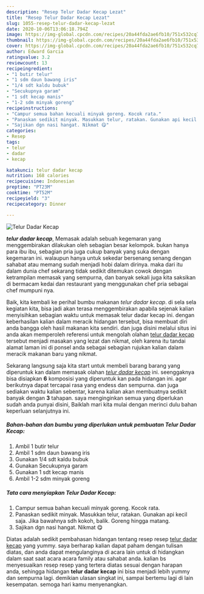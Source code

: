 ```yaml
---
description: "Resep Telur Dadar Kecap Lezat"
title: "Resep Telur Dadar Kecap Lezat"
slug: 1055-resep-telur-dadar-kecap-lezat
date: 2020-10-06T13:06:18.794Z
image: https://img-global.cpcdn.com/recipes/20a44fda2ae6fb10/751x532cq70/telur-dadar-kecap-foto-resep-utama.jpg
thumbnail: https://img-global.cpcdn.com/recipes/20a44fda2ae6fb10/751x532cq70/telur-dadar-kecap-foto-resep-utama.jpg
cover: https://img-global.cpcdn.com/recipes/20a44fda2ae6fb10/751x532cq70/telur-dadar-kecap-foto-resep-utama.jpg
author: Edward Garcia
ratingvalue: 3.2
reviewcount: 13
recipeingredient:
- "1 butir telur"
- "1 sdm daun bawang iris"
- "1/4 sdt kaldu bubuk"
- "Secukupnya garam"
- "1 sdt kecap manis"
- "1-2 sdm minyak goreng"
recipeinstructions:
- "Campur semua bahan kecuali minyak goreng. Kocok rata."
- "Panaskan sedikit minyak. Masukkan telur, ratakan. Gunakan api kecil saja. Jika bawahnya sdh kokoh, balik. Goreng hingga matang."
- "Sajikan dgn nasi hangat. Nikmat 😋"
categories:
- Resep
tags:
- telur
- dadar
- kecap

katakunci: telur dadar kecap 
nutrition: 168 calories
recipecuisine: Indonesian
preptime: "PT23M"
cooktime: "PT52M"
recipeyield: "3"
recipecategory: Dinner

---
```



![Telur Dadar Kecap](https://img-global.cpcdn.com/recipes/20a44fda2ae6fb10/751x532cq70/telur-dadar-kecap-foto-resep-utama.jpg)

<b><i>telur dadar kecap</i></b>, Memasak adalah sebuah kegemaran yang menggembirakan dilakukan oleh sebagian besar kelompok. bukan hanya para ibu ibu, sebagian pria juga cukup banyak yang suka dengan kegemaran ini. walaupun hanya untuk sekedar bersenang senang dengan sahabat atau memang sudah menjadi hobi dalam dirinya. maka dari itu dalam dunia chef sekarang tidak sedikit ditemukan cowok dengan ketrampilan memasak yang sempurna, dan banyak sekali juga kita saksikan di bermacam kedai dan restaurant yang menggunakan chef pria sebagai chef mumpuni nya.



Baik, kita kembali ke perihal bumbu makanan <i>telur dadar kecap</i>. di sela sela kegiatan kita, bisa jadi akan terasa menggembirakan apabila sejenak kalian menyisihkan sebagian waktu untuk memasak telur dadar kecap ini. dengan keberhasilan kalian dalam meracik hidangan tersebut, bisa membuat diri anda bangga oleh hasil makanan kita sendiri. dan juga disini melalui situs ini anda akan memperoleh referensi untuk mengolah olahan <u>telur dadar kecap</u> tersebut menjadi masakan yang lezat dan nikmat, oleh karena itu tandai alamat laman ini di ponsel anda sebagai sebagian rujukan kalian dalam meracik makanan baru yang nikmat.


Sekarang langsung saja kita start untuk membeli barang barang yang diperuntuk kan dalam memasak olahan <u><i>telur dadar kecap</i></u> ini. seenggaknya bisa disiapkan <b>6</b> komposisi yang diperuntuk kan pada hidangan ini. agar berikutnya dapat tercapai rasa yang endess dan sempurna. dan juga sediakan waktu kalian sebentar, karena kalian akan membuatnya sedikit banyak dengan <b>3</b> tahapan. saya menginginkan semua yang diperlukan sudah anda punyai disini, Baiklah mari kita mulai dengan merinci dulu bahan keperluan selanjutnya ini.

<!--inarticleads1-->

##### Bahan-bahan dan bumbu yang diperlukan untuk pembuatan Telur Dadar Kecap:

1. Ambil 1 butir telur
1. Ambil 1 sdm daun bawang iris
1. Gunakan 1/4 sdt kaldu bubuk
1. Gunakan Secukupnya garam
1. Gunakan 1 sdt kecap manis
1. Ambil 1-2 sdm minyak goreng




<!--inarticleads2-->

##### Tata cara menyiapkan Telur Dadar Kecap:

1. Campur semua bahan kecuali minyak goreng. Kocok rata.
1. Panaskan sedikit minyak. Masukkan telur, ratakan. Gunakan api kecil saja. Jika bawahnya sdh kokoh, balik. Goreng hingga matang.
1. Sajikan dgn nasi hangat. Nikmat 😋




Diatas adalah sedikit pembahasan hidangan tentang resep resep <u>telur dadar kecap</u> yang yummy. saya berharap kalian dapat paham dengan tulisan diatas, dan anda dapat mengulanginya di acara lain untuk di hidangkan dalam saat saat acara acara family atau sahabat anda. kalian bs menyesuaikan resep resep yang tertera diatas sesuai dengan harapan anda, sehingga hidangan <b>telur dadar kecap</b> ini bisa menjadi lebih yummy dan sempurna lagi. demikian ulasan singkat ini, sampai bertemu lagi di lain kesempatan. semoga hari kamu menyenangkan.
